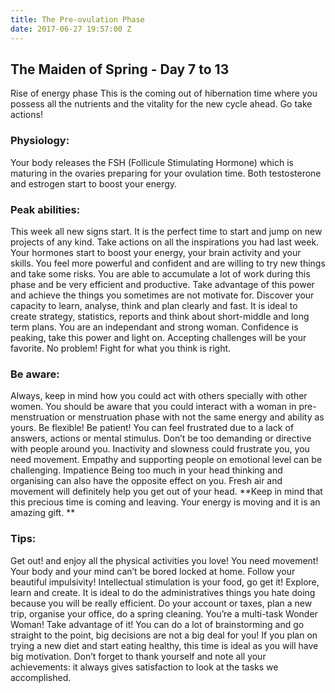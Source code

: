 ```yaml
---
title: The Pre-ovulation Phase
date: 2017-06-27 19:57:00 Z
---
```


## The Maiden of Spring - Day 7 to 13

Rise of energy phase
This is the coming out of hibernation time where you possess all the nutrients and the vitality for the new cycle ahead. Go take actions!

### Physiology: 
Your body releases the FSH (Follicule Stimulating Hormone) which is maturing in the ovaries preparing for your ovulation time. Both testosterone and estrogen start to boost your energy.

### Peak abilities:
This week all new signs start. It is the perfect time to start and jump on new projects of any kind. Take actions on all the inspirations you had last week.
Your hormones start to boost your energy, your brain activity and your skills. You feel more powerful and confident and are willing to try new things and take some risks. 
You are able to accumulate a lot of work during this phase and be very efficient and productive. Take advantage of this power and achieve the things you sometimes are not motivate for. 
Discover your capacity to learn, analyse, think and plan clearly and fast. It is ideal to create strategy, statistics, reports and think about short-middle and long term plans. 
You are an independant and strong woman.
Confidence is peaking, take this power and light on.
Accepting challenges will be your favorite. No problem!
Fight for what you think is right. 

### Be aware:
Always, keep in mind how you could act with others specially with other women. You should be aware that you could interact with a woman in pre-menstruation or menstruation phase with not the same energy and ability as yours. Be flexible! Be patient!
You can feel frustrated due to a lack of answers, actions or mental stimulus. Don’t be too demanding or directive with people around you. 
Inactivity and slowness could frustrate you, you need movement.
Empathy and supporting people on emotional level can be challenging.
Impatience
Being too much in your head thinking and organising can also have the opposite effect on you. Fresh air and movement will definitely help you get out of your head. 
**Keep in mind that this precious time is coming and leaving. Your energy is moving and it is an amazing gift. **

### Tips:
Get out! and enjoy all the physical activities you love! You need movement! Your body and your mind can’t be bored locked at home. Follow your beautiful impulsivity!
Intellectual stimulation is your food, go get it! Explore, learn and create. 
It is ideal to do the administratives things you hate doing because you will be really efficient. Do your account or taxes, plan a new trip, organise your office, do a spring cleaning. You’re a multi-task Wonder Woman! Take advantage of it!
You can do a lot of brainstorming and go straight to the point, big decisions are not a big deal for you!
If you plan on trying a new diet and start eating healthy, this time is ideal as you will have big motivation.
Don’t forget to thank yourself and note all your achievements: it always gives satisfaction to look at the tasks we accomplished. 
